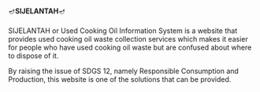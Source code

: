 🪔<b>SIJELANTAH</b>🪔<br><br>
SIJELANTAH or Used Cooking Oil Information System is a website that provides used cooking oil waste collection services which makes it easier for people who have used cooking oil waste but are confused about where to dispose of it.

By raising the issue of SDGS 12, namely Responsible Consumption and Production, this website is one of the solutions that can be provided. 
